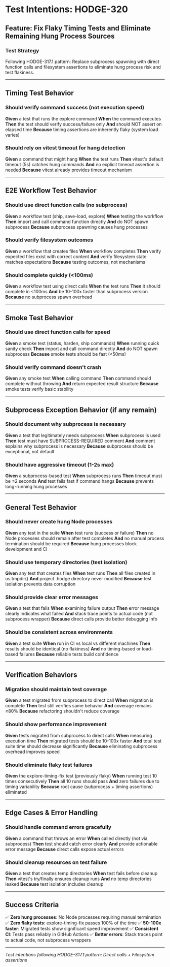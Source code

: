 # Test Intentions: HODGE-320

## Feature: Fix Flaky Timing Tests and Eliminate Remaining Hung Process Sources

### Test Strategy
Following HODGE-317.1 pattern: Replace subprocess spawning with direct function calls and filesystem assertions to eliminate hung process risk and test flakiness.

---

## Timing Test Behavior

### Should verify command success (not execution speed)
**Given** a test that runs the explore command
**When** the command executes
**Then** the test should verify success/failure only
**And** should NOT assert on elapsed time
**Because** timing assertions are inherently flaky (system load varies)

### Should rely on vitest timeout for hang detection
**Given** a command that might hang
**When** the test runs
**Then** vitest's default timeout (5s) catches hung commands
**And** no explicit timeout assertion is needed
**Because** vitest already provides timeout mechanism

---

## E2E Workflow Test Behavior

### Should use direct function calls (no subprocess)
**Given** a workflow test (ship, save-load, explore)
**When** testing the workflow
**Then** import and call command function directly
**And** do NOT spawn subprocess
**Because** subprocess spawning causes hung processes

### Should verify filesystem outcomes
**Given** a workflow that creates files
**When** workflow completes
**Then** verify expected files exist with correct content
**And** verify filesystem state matches expectations
**Because** testing outcomes, not mechanisms

### Should complete quickly (<100ms)
**Given** a workflow test using direct calls
**When** the test runs
**Then** it should complete in <100ms
**And** be 10-100x faster than subprocess version
**Because** no subprocess spawn overhead

---

## Smoke Test Behavior

### Should use direct function calls for speed
**Given** a smoke test (status, harden, ship commands)
**When** running quick sanity check
**Then** import and call command directly
**And** do NOT spawn subprocess
**Because** smoke tests should be fast (<50ms)

### Should verify command doesn't crash
**Given** any smoke test
**When** calling command
**Then** command should complete without throwing
**And** return expected result structure
**Because** smoke tests verify basic stability

---

## Subprocess Exception Behavior (if any remain)

### Should document why subprocess is necessary
**Given** a test that legitimately needs subprocess
**When** subprocess is used
**Then** test must have SUBPROCESS-REQUIRED comment
**And** comment explains why subprocess is necessary
**Because** subprocess should be exceptional, not default

### Should have aggressive timeout (1-2s max)
**Given** a subprocess-based test
**When** subprocess runs
**Then** timeout must be ≤2 seconds
**And** test fails fast if command hangs
**Because** prevents long-running hung processes

---

## General Test Behavior

### Should never create hung Node processes
**Given** any test in the suite
**When** test runs (success or failure)
**Then** no Node processes should remain after test completes
**And** no manual process termination should be required
**Because** hung processes block development and CI

### Should use temporary directories (test isolation)
**Given** any test that creates files
**When** test runs
**Then** all files created in os.tmpdir()
**And** project .hodge directory never modified
**Because** test isolation prevents data corruption

### Should provide clear error messages
**Given** a test that fails
**When** examining failure output
**Then** error message clearly indicates what failed
**And** stack trace points to actual code (not subprocess wrapper)
**Because** direct calls provide better debugging info

### Should be consistent across environments
**Given** a test suite
**When** run in CI vs local vs different machines
**Then** results should be identical (no flakiness)
**And** no timing-based or load-based failures
**Because** reliable tests build confidence

---

## Verification Behaviors

### Migration should maintain test coverage
**Given** a test migrated from subprocess to direct call
**When** migration is complete
**Then** test still verifies same behavior
**And** coverage remains ≥80%
**Because** refactoring shouldn't reduce coverage

### Should show performance improvement
**Given** tests migrated from subprocess to direct calls
**When** measuring execution time
**Then** migrated tests should be 10-100x faster
**And** total test suite time should decrease significantly
**Because** eliminating subprocess overhead improves speed

### Should eliminate flaky test failures
**Given** the explore-timing-fix test (previously flaky)
**When** running test 10 times consecutively
**Then** all 10 runs should pass
**And** zero failures due to timing variability
**Because** root cause (subprocess + timing assertions) eliminated

---

## Edge Cases & Error Handling

### Should handle command errors gracefully
**Given** a command that throws an error
**When** called directly (not via subprocess)
**Then** test should catch error clearly
**And** provide actionable error message
**Because** direct calls expose actual errors

### Should cleanup resources on test failure
**Given** a test that creates temp directories
**When** test fails before cleanup
**Then** vitest's try/finally ensures cleanup runs
**And** no temp directories leaked
**Because** test isolation includes cleanup

---

## Success Criteria

✅ **Zero hung processes**: No Node processes requiring manual termination
✅ **Zero flaky tests**: explore-timing-fix passes 100% of the time
✅ **50-100x faster**: Migrated tests show significant speed improvement
✅ **Consistent CI**: Tests pass reliably in GitHub Actions
✅ **Better errors**: Stack traces point to actual code, not subprocess wrappers

---

*Test intentions following HODGE-317.1 pattern: Direct calls + Filesystem assertions*
